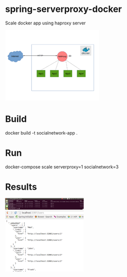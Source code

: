 # spring-serverproxy-docker

Scale docker app using haproxy server

<img src="arch.png" width="60%"/>

# Build

docker build -t socialnetwork-app .

# Run

docker-compose scale serverproxy=1 socialnetwork=3

# Results

<img src="screenshot.png" width="50%"/>

<img src="results.png" width="50%"/>
